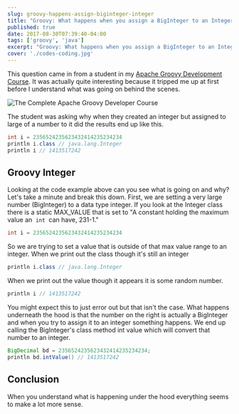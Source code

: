 ```yaml
---
slug: groovy-happens-assign-biginteger-integer
title: "Groovy: What happens when you assign a BigInteger to an Integer"
published: true
date: 2017-08-30T07:39:40-04:00
tags: ['groovy', 'java']
excerpt: "Groovy: What happens when you assign a BigInteger to an Integer"
cover: './codes-coding.jpg'
---
```


This question came in from a student in my [Apache Groovy Development Course](https://www.danvega.dev/groovy). It was actually quite interesting because it tripped me up at first before I understand what was going on behind the scenes. 

![The Complete Apache Groovy Developer Course](./pexels-photo-169573-1024x683.jpeg)

The student was asking why when they created an integer but assigned to large of a number to it did the results end up like this.

```java
int i = 2356524235623432414235234234
println i.class // java.lang.Integer
println i // 1413517242
```

## Groovy Integer

Looking at the code example above can you see what is going on and why? Let's take a minute and break this down. First, we are setting a very large number (BigInteger) to a data type integer. If you look at the Integer class there is a static MAX\_VALUE that is set to "A constant holding the maximum value an  `int`  can have, 231\-1."

```java
int i = 2356524235623432414235234234
```

So we are trying to set a value that is outside of that max value range to an integer. When we print out the class though it's still an integer

```java
println i.class // java.lang.Integer
```

When we print out the value though it appears it is some random number.

```java
println i // 1413517242
```

You might expect this to just error out but that isn't the case. What happens underneath the hood is that the number on the right is actually a BigInteger and when you try to assign it to an integer something happens. We end up calling the BigInteger's class method int value which will convert that number to an integer. 

```java
BigDecimal bd = 2356524235623432414235234234;
println bd.intValue() // 1413517242
```

## Conclusion

When you understand what is happening under the hood everything seems to make a lot more sense.
